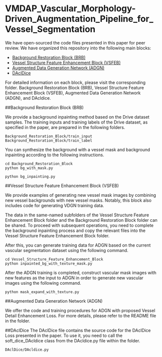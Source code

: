 # VMDAP_Vascular_Morphology-Driven_Augmentation_Pipeline_for_Vessel_Segmentation

We have open-sourced the code files presented in this paper for peer review. 
We have organized this repository into the following main blocks:

- [Background Restoration Block (BRB)](Background_Restoration_Block)
- [Vessel Structure Feature Enhancement Block (VSFEB)](Vessel_Structure_Feature_Enhancement_Block)
- [Augmented Data Generation Network (ADGN)](ADGN)
- [DAclDice](DAclDice)

For detailed information on each block, please visit the corresponding folder. Background Restoration Block (BRB), Vessel Structure Feature Enhancement Block (VSFEB), Augmented Data Generation Network (ADGN), and DAcldice.

##Background Restoration Block (BRB)

We provide a background inpainting method based on the Drive dataset samples. The training inputs and training labels of the Drive dataset, as specified in the paper, are prepared in the following folders.

```
Background_Restoration_Block/train_input Background_Restoration_Block/train_label
```

You can synthesize the background with a vessel mask and background inpainting according to the following instructions.

```
cd Background_Restoration_Block
python bg_with_mask.py
```

```
python bg_inpainting.py
```


##Vessel Structure Feature Enhancement Block (VSFEB)

We provide examples of generating new vessel mask images by combining new vessel backgrounds with new vessel masks. Notably, this block also includes code for generating VDGN training data.

The data in the same-named subfolders of the Vessel Structure Feature Enhancement Block folder and the Background Restoration Block folder can be shared. To proceed with subsequent operations, you need to complete the background inpainting process and copy the relevant files into the Vessel Structure Feature Enhancement Block folder.

After this, you can generate training data for ADGN based on the current vascular segmentation dataset using the following command.

```
cd Vessel_Structure_Feature_Enhancement_Block
python inpainted_bg_with_texture_mask.py
```

After the ADGN training is completed, construct vascular mask images with new features as the input to ADGN in order to generate new vascular images using the following command.


```
python mask_expand_with_texture.py
```


##Augmented Data Generation Network (ADGN)

We offer the code and training procedures for ADGN with proposed Vessel Detail Enhancement Loss. For more details, please refer to the README file in the folder.


##DAclDice
The DAclDice file contains the source code for the DAclDice Loss presented in the paper. To use it, you need to call the soft_dice_DAcldice class from the DAcldice.py file within the folder.

```
DAclDice/DAcldice.py
```
